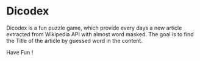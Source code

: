 # Dicodex

Dicodex is a fun puzzle game, which provide every days a new article extracted from Wikipedia API with almost word masked. 
The goal is to find the Title of the article by guessed word in the content.

Have Fun !
